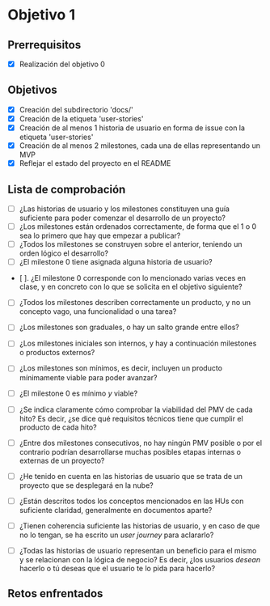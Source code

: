 # Objetivo 1

## Prerrequisitos

 - [x] Realización del objetivo 0

## Objetivos

 - [x] Creación del subdirectorio 'docs/'
 - [x] Creación de la etiqueta 'user-stories'
 - [x] Creación de al menos 1 historia de usuario en forma de issue con la
   etiqueta 'user-stories'
 - [x] Creación de al menos 2 milestones, cada una de ellas representando un
   MVP
 - [x] Reflejar el estado del proyecto en el README

## Lista de comprobación

- [ ] ¿Las historias de usuario y los milestones constituyen una guía
    suficiente para poder comenzar el desarrollo de un proyecto?
- [ ] ¿Los milestones están ordenados correctamente, de forma que el 1 o
   0 sea lo primero que hay que empezar a publicar?
- [ ] ¿Todos los milestones se construyen sobre el anterior, teniendo un
   orden lógico el desarrollo?
- [ ] ¿El milestone 0 tiene asignada alguna historia de usuario?
- [ ]. ¿El milestone 0 corresponde con lo mencionado varias veces en
   clase, y en concreto con lo que se solicita en el objetivo
   siguiente?
- [ ] ¿Todos los milestones describen correctamente un producto, y no un
   concepto vago, una funcionalidad o una tarea?
- [ ] ¿Los milestones son graduales, o hay un salto grande entre ellos?
- [ ] ¿Los milestones iniciales son internos, y hay a continuación milestones o
   productos externos?
- [ ]  ¿Los milestones son mínimos, es decir, incluyen un producto
   mínimamente viable para poder avanzar?
- [ ]  ¿El milestone 0 es mínimo *y* viable?
- [ ]  ¿Se indica claramente cómo comprobar la viabilidad del PMV de cada hito?
    Es decir, ¿se dice qué requisitos técnicos tiene que cumplir el producto de
    cada hito?
- [ ] ¿Entre dos milestones consecutivos, no hay ningún PMV posible o por el
    contrario podrían desarrollarse muchas posibles etapas internas o externas
    de un proyecto?

- [ ] ¿He tenido en cuenta en las historias de usuario que se trata de un
   proyecto que se desplegará en la nube?
- [ ] ¿Están descritos todos los conceptos mencionados en las HUs con
   suficiente claridad, generalmente en documentos aparte?
- [ ] ¿Tienen coherencia suficiente las historias de usuario, y en caso
   de que no lo tengan, se ha escrito un *user journey* para
   aclararlo?
- [ ] ¿Todas las historias de usuario representan un beneficio para el
    mismo y se relacionan con la lógica de negocio? Es decir, ¿los usuarios
    *desean* hacerlo o tú deseas que el usuario te lo pida para hacerlo?

## Retos enfrentados
